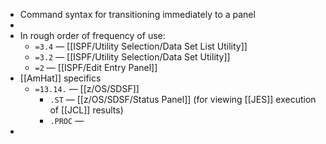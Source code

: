 - Command syntax for transitioning immediately to a panel
-
- In rough order of frequency of use:
	- `=3.4` — [[ISPF/Utility Selection/Data Set List Utility]]
	- `=3.2` —  [[ISPF/Utility Selection/Data Set Utility]]
	- `=2` — [[ISPF/Edit Entry Panel]]
- [[AmHat]] specifics
	- `=13.14.` — [[z/OS/SDSF]]
		- `.ST` — [[z/OS/SDSF/Status Panel]] (for viewing [[JES]] execution of [[JCL]] results)
		- `.PROC` —
-